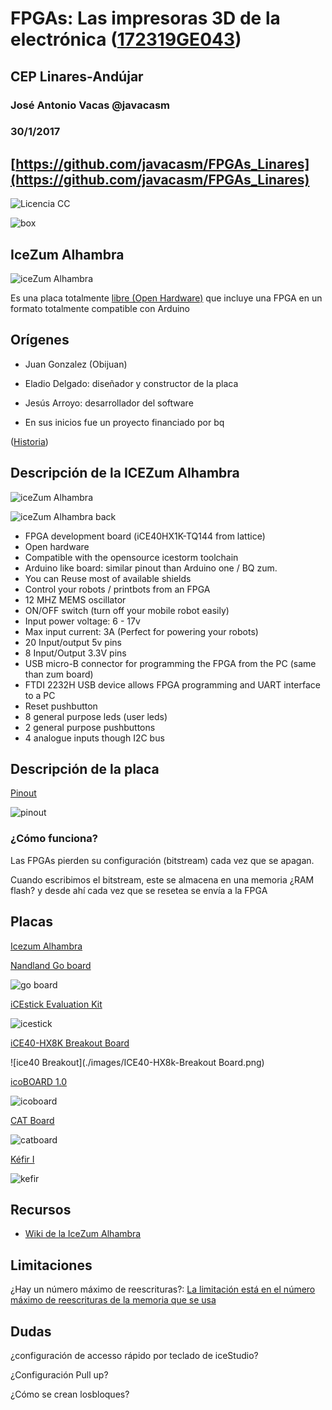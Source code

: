 # FPGAs: Las impresoras 3D de la electrónica ([172319GE043](https://www.juntadeandalucia.es/educacion/secretariavirtual/consultaCEP/actividad/172319GE043/))

## CEP Linares-Andújar

### José Antonio Vacas @javacasm

### 30/1/2017

## [https://github.com/javacasm/FPGAs_Linares](https://github.com/javacasm/FPGAs_Linares)

![Licencia CC](./images/Licencia_CC.png)

![box](./images/IceZumAlhambra_box.jpg)



## IceZum Alhambra


![iceZum Alhambra](https://github.com/FPGAwars/icezum/raw/master/wiki/V1.1-RC1/icezum-alhambra-v1.1.jpg)

Es una placa totalmente [libre (Open Hardware)](https://github.com/FPGAwars/icezum) que incluye una FPGA en un formato totalmente compatible  con Arduino

## Orígenes

* Juan Gonzalez (Obijuan)
* Eladio Delgado: diseñador y constructor de la placa
* Jesús Arroyo: desarrollador del software


* En sus inicios fue un proyecto financiado por bq

([Historia](https://github.com/FPGAwars/icezum#history))

## Descripción de la ICEZum Alhambra

![iceZum Alhambra](./images/IceZumAlhambra.jpg)

![iceZum Alhambra back](./images/IceZumAlhambra_back.jpg)

* FPGA development board (iCE40HX1K-TQ144 from lattice)
* Open hardware
* Compatible with the opensource icestorm toolchain
* Arduino like board: similar pinout than Arduino one / BQ zum.
* You can Reuse most of available shields
* Control your robots / printbots from an FPGA
* 12 MHZ MEMS oscillator
* ON/OFF switch (turn off your mobile robot easily)
* Input power voltage: 6 - 17v
* Max input current: 3A (Perfect for powering your robots)
* 20 Input/output 5v pins
* 8 Input/Output 3.3V pins
* USB micro-B connector for programming the FPGA from the PC (same than zum board)
* FTDI 2232H USB device allows FPGA programming and UART interface to a PC
* Reset pushbutton
* 8 general purpose leds (user leds)
* 2 general purpose pushbuttons
* 4 analogue inputs though I2C bus

## Descripción de la placa

  [Pinout](https://github.com/FPGAwars/icezum/wiki#pinout)

  ![pinout](https://github.com/FPGAwars/icezum/raw/master/doc/pinout/icezum-pinout.png)

### ¿Cómo funciona?

Las FPGAs pierden su configuración (bitstream) cada vez que se apagan.

Cuando escribimos el bitstream, este se almacena en una memoria ¿RAM flash? y desde ahí cada vez que se resetea se envía a la FPGA

## Placas
[Icezum Alhambra](https://github.com/FPGAwars/icezum)

[Nandland Go board](https://www.nandland.com/goboard/introduction.html)

![go board](./images/Go-board.jpg)

[iCEstick Evaluation Kit](http://www.pighixxx.com/test/portfolio-items/icestick/)

![icestick](images/IceStick.png)

[iCE40-HX8K Breakout Board](http://www.latticesemi.com/en/Products/DevelopmentBoardsAndKits/iCE40HX8KBreakoutBoard.aspx)

![ice40 Breakout](./images/ICE40-HX8k-Breakout Board.png)

[icoBOARD 1.0](http://icoboard.org/about-icoboard.html)

![icoboard](./images/IcoBoard.png)

[CAT Board](https://hackaday.io/project/7982-cat-board)

![catboard](https://hackadaycom.files.wordpress.com/2015/10/cat-board.jpg?w=800)

[Kéfir I](http://fpgalibre.sourceforge.net/Kefir/)

![kefir](http://fpgalibre.sourceforge.net/imagenes/Kefir_I_top_585.jpg)



## Recursos

* [Wiki de la IceZum Alhambra](https://github.com/FPGAwars/icezum/wiki)

## Limitaciones

¿Hay un número máximo de reescrituras?: [La limitación está en el número máximo de reescrituras de la memoria que se usa](http://digital.ni.com/public.nsf/allkb/91DE0C3B7740C287862574D300646369)


## Dudas

¿configuración de accesso rápido por  teclado de iceStudio?

¿Configuración Pull up?

¿Cómo se crean losbloques?
